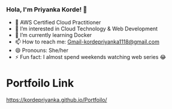 
### Hola, I'm Priyanka Korde! 👋

- 🔭 AWS Certified Cloud Practitioner
- 👀 I’m interested in Cloud Technology & Web Development 
- 🌱 I’m currently learning Docker
- 📫 How to reach me: Gmail-kordepriyanka1118@gmail.com
- 😄 Pronouns: She/her
- ⚡ Fun fact: I almost spend weekends watching web series 😂 

# Portfoilo Link
https://kordepriyanka.github.io/Portfoilo/
